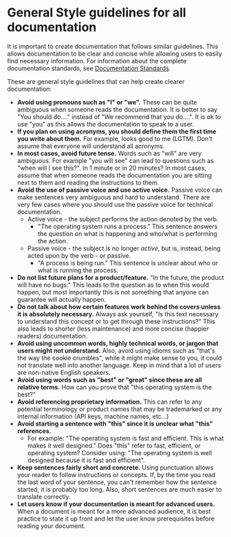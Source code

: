 # General Style guidelines for all documentation

It is important to create documentation that follows similar guidelines. This allows documentation
to be clear and concise while allowing users to easily find necessary information. For information
about the complete documentation standards, see
[Documentation Standards](documentation_standards.md).

These are general style guidelines that can help create clearer documentation:

- **Avoid using pronouns such as "I" or "we".** These can be quite ambiguous when someone reads the
  documentation. It is better to say "You should do…." instead of "We recommend that you do….". It
  is ok to use "you" as this allows the documentation to speak to a user.
- **If you plan on using acronyms, you should define them the first time you write about them.** For
  example, looks good to me (LGTM). Don't assume that everyone will understand all acronyms.
- **In most cases, avoid future tense.** Words such as "will" are very ambiguous. For example "you
  will see" can lead to questions such as "when will I see this?". In 1 minute or in 20 minutes? In
  most cases, assume that when someone reads the documentation you are sitting next to them and
  reading the instructions to them.
- **Avoid the use of passive voice and use active voice.** Passive voice can make sentences very
  ambiguous and hard to understand. There are very few cases where you should use the passive voice
  for technical documentation.
  - Active voice - the subject performs the action denoted by the verb.
    - "The operating system runs a process." This sentence answers the question on what is
      happening and who/what is performing the action.
  - Passive voice - the subject is no longer _active_, but is, instead, being acted upon by the
    verb - or passive.
    - "A process is being run." This sentence is unclear about who or what is running the process.
- **Do not list future plans for a product/feature.** "In the future, the product will have no
  bugs." This leads to the question as to when this would happen, but most importantly this is not
  something that anyone can guarantee will actually happen.
- **Do not talk about how certain features work behind the covers unless it is absolutely necessary.**
  Always ask yourself, "Is this text necessary to understand this concept or to get through these
  instructions?" This also leads to shorter (less maintenance) and more concise (happier readers)
  documentation.
- **Avoid using uncommon words, highly technical words, or jargon that users might not understand.**
  Also, avoid using idioms such as "that's the way the cookie crumbles", while it might make sense
  to you, it could not translate well into another language. Keep in mind that a lot of users are
  non-native English speakers.
- **Avoid using words such as "best" or "great" since these are all relative terms.** How can you
  prove that "this operating system is the best?"
- **Avoid referencing proprietary information.** This can refer to any potential terminology or
  product names that may be trademarked or any internal information (API keys, machine names, etc…)
- **Avoid starting a sentence with "this" since it is unclear what "this" references.**
  - For example: "The operating system is fast and efficient. This is what makes it well designed."
    Does "this" refer to fast, efficient, or operating system? Consider using: "The operating system
    is well designed because it is fast and efficient".
- **Keep sentences fairly short and concrete.** Using punctuation allows your reader to follow
  instructions or concepts. If, by the time you read the last word of your sentence, you can't
  remember how the sentence started, it is probably too long. Also, short sentences are much easier
  to translate correctly.
- **Let users know if your documentation is meant for advanced users.** When a document is meant for
  a more advanced audience, it is best practice to state it up front and let the user know
  prerequisites before reading your document.
